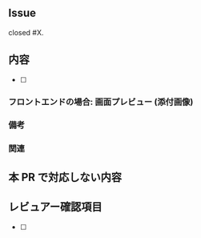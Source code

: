 ## Issue

closed #X.

## 内容

- [ ]

### フロントエンドの場合: 画面プレビュー (添付画像)

### 備考

### 関連

## 本 PR で対応しない内容

## レビュアー確認項目

- [ ]